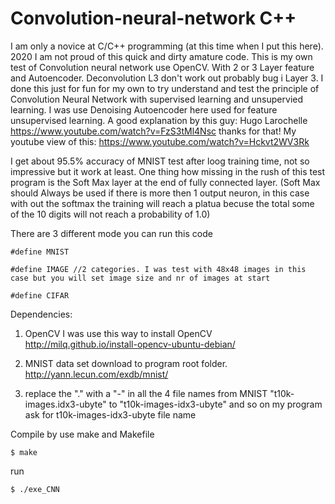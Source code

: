 # Convolution-neural-network C++
I am only a novice at C/C++ programming (at this time when I put this here). 2020 I am not proud of this quick and dirty amature code. 
This is my own test of Convolution neural network use OpenCV. With 2 or 3 Layer feature and Autoencoder. Deconvolution L3 don't work out probably bug i Layer 3. 
I done this just for fun for my own to try understand and test the principle of Convolution Neural Network 
with supervised learning and unsupervied learning. I was use Denoising Autoencoder here used for feature unsupervised learning. 
A good explanation by this guy: Hugo Larochelle https://www.youtube.com/watch?v=FzS3tMl4Nsc thanks for that! 
My youtube view of this: https://www.youtube.com/watch?v=Hckvt2WV3Rk

I get about 95.5% accuracy of MNIST test after loog training time, not so impressive but it work at least.
One thing how missing in the rush of this test program is the Soft Max layer at the end of fully connected layer. (Soft Max should Always be used if there is more then 1 output neuron, in this case with out the softmax the training will reach a platua becuse the total some of the 10 digits will not reach a probability of 1.0)

There are 3 different mode you can run this code

`#define MNIST`

`#define IMAGE //2 categories. I was test with 48x48 images in this case but you will set image size and nr of images at start`

`#define CIFAR` 

Dependencies:

1. OpenCV
I was use this way to install OpenCV
http://milq.github.io/install-opencv-ubuntu-debian/

2. MNIST data set download to program root folder. http://yann.lecun.com/exdb/mnist/

3. replace the "." with a "-" in all the 4 file names from MNIST "t10k-images.idx3-ubyte" to "t10k-images-idx3-ubyte" and so on
my program ask for t10k-images-idx3-ubyte file name

Compile by use make and Makefile

`$ make`

run

`$ ./exe_CNN`
